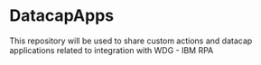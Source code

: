 # DatacapApps
This repository will be used to share custom actions and datacap applications related to integration with WDG - IBM RPA
